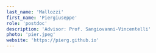 ```yaml
---
last_name: 'Mallozzi'
first_name: 'Piergiuseppe'
role: 'postdoc'
description: 'Advisor: Prof. Sangiovanni-Vincentelli'
photo: 'pier.jpeg'
website: 'https://pierg.github.io'
---
```

